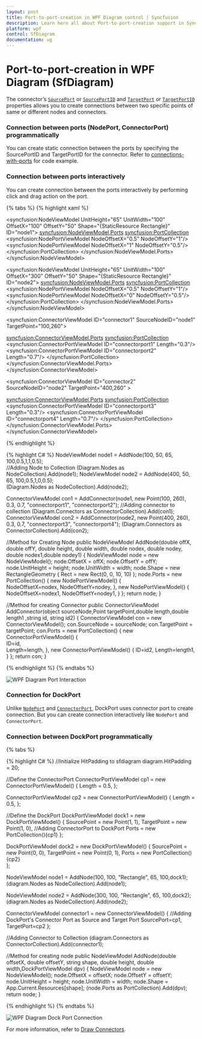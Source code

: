 ```yaml
---
layout: post
title: Port-to-port-creation in WPF Diagram control | Syncfusion
description: Learn here all about Port-to-port-creation support in Syncfusion WPF Diagram (SfDiagram) control and more.
platform: wpf
control: SfDiagram
documentation: ug
---
```


# Port-to-port-creation in WPF Diagram (SfDiagram)

The connector’s [`SourcePort`](https://help.syncfusion.com/cr/wpf/Syncfusion.UI.Xaml.Diagram.ConnectorViewModel.html#Syncfusion_UI_Xaml_Diagram_ConnectorViewModel_SourcePort) or [`SourcePortID`](https://help.syncfusion.com/cr/wpf/Syncfusion.UI.Xaml.Diagram.ConnectorViewModel.html#Syncfusion_UI_Xaml_Diagram_ConnectorViewModel_SourcePortID) and [`TargetPort`](https://help.syncfusion.com/cr/wpf/Syncfusion.UI.Xaml.Diagram.ConnectorViewModel.html#Syncfusion_UI_Xaml_Diagram_ConnectorViewModel_TargetPort) or [`TargetPortID`](https://help.syncfusion.com/cr/wpf/Syncfusion.UI.Xaml.Diagram.ConnectorViewModel.html#Syncfusion_UI_Xaml_Diagram_ConnectorViewModel_TargetPortID) properties allows you to create connections between two specific points of same or different nodes and connectors.

### Connection between ports (NodePort, ConnectorPort) programmatically

You can create static connection between the ports by specifying the SourcePortID and TargetPortID for the connector. Refer to [connections-with-ports](https://help.syncfusion.com/wpf/diagram/connector/defineconnector#connections-with-ports) for code example.

### Connection between ports interactively

You can create connection between the ports interactively by performing click and drag action on the port.

{% tabs %}
{% highlight xaml %}

<!--Initialize the Node-->
<syncfusion:NodeViewModel UnitHeight="65" UnitWidth="100" 
                          OffsetX="100" OffsetY="50" 
                          Shape="{StaticResource Rectangle}" 
                          ID="node1">
  <syncfusion:NodeViewModel.Ports>
    <syncfusion:PortCollection>
      <syncfusion:NodePortViewModel NodeOffsetX="0.5" NodeOffsetY="1"/>
      <syncfusion:NodePortViewModel NodeOffsetX="1" NodeOffsetY="0.5"/>
    </syncfusion:PortCollection>
  </syncfusion:NodeViewModel.Ports>
</syncfusion:NodeViewModel>

<!--Initialize the Node-->
<syncfusion:NodeViewModel UnitHeight="65" UnitWidth="100" 
                          OffsetX="300" OffsetY="50" 
                          Shape="{StaticResource Rectangle}" 
                          ID="node2">
  <syncfusion:NodeViewModel.Ports>
    <syncfusion:PortCollection>
      <syncfusion:NodePortViewModel NodeOffsetX="0.5" NodeOffsetY="1"/>
      <syncfusion:NodePortViewModel NodeOffsetX="0" NodeOffsetY="0.5"/>
    </syncfusion:PortCollection>
  </syncfusion:NodeViewModel.Ports>
</syncfusion:NodeViewModel>
 
<!--Initialize the Connector-->
<syncfusion:ConnectorViewModel ID="connector1" 
                               SourceNodeID="node1" 
                               TargetPoint="100,260">
  <!--Initialize the Port-->
  <syncfusion:ConnectorViewModel.Ports>
    <syncfusion:PortCollection>
      <syncfusion:ConnectorPortViewModel ID="connectorport1" Length="0.3"/>
      <syncfusion:ConnectorPortViewModel ID="connectorport2" Length="0.7"/>
    </syncfusion:PortCollection>
  </syncfusion:ConnectorViewModel.Ports>
</syncfusion:ConnectorViewModel>

<syncfusion:ConnectorViewModel ID="connector2" SourceNodeID="node2" TargetPoint="400,260" >
  <!--Initialize the Port-->
  <syncfusion:ConnectorViewModel.Ports>
    <syncfusion:PortCollection>
      <syncfusion:ConnectorPortViewModel ID="connectorport3" Length="0.3"/>
      <syncfusion:ConnectorPortViewModel ID="connectorport4" Length="0.7"/>
    </syncfusion:PortCollection>
  </syncfusion:ConnectorViewModel.Ports>
</syncfusion:ConnectorViewModel>

{% endhighlight %}

{% highlight C# %}
NodeViewModel node1 = AddNode(100, 50, 65, 100,0.5,1,1,0.5);                       
//Adding Node to Collection
(Diagram.Nodes as NodeCollection).Add(node1);
NodeViewModel node2 = AddNode(400, 50, 65, 100,0.5,1,0,0.5);            
(Diagram.Nodes as NodeCollection).Add(node2);

ConnectorViewModel con1 = AddConnector(node1, new Point(100, 260), 0.3, 0.7, "connectorport1", "connectorport2");
//Adding connector to collection
(Diagram.Connectors as ConnectorCollection).Add(con1);
ConnectorViewModel con2 = AddConnector(node2, new Point(400, 260), 0.3, 0.7, "connectorport3", "connectorport4");
(Diagram.Connectors as ConnectorCollection).Add(con2);
    
//Method for Creating Node
public NodeViewModel AddNode(double offX, double offY, double height, double width, double nodex, double nodey, double nodex1,double nodey1)
{
  NodeViewModel node = new NodeViewModel();
  node.OffsetX = offX;
  node.OffsetY = offY;
  node.UnitHeight = height;
  node.UnitWidth = width;
  node.Shape = new RectangleGeometry { Rect = new Rect(0, 0, 10, 10) };
  node.Ports = new PortCollection()
  {
    new NodePortViewModel()
    {                 
      NodeOffsetX=nodex,
      NodeOffsetY=nodey,
    },
    new NodePortViewModel()
    {                 
      NodeOffsetX=nodex1,
      NodeOffsetY=nodey1,
    }
  };
  return node;
}

//Method for creating Connector
public ConnectorViewModel AddConnector(object sourceNode,Point targetPoint,double length,double length1 ,string id, string id2)
{
  ConnectorViewModel con = new ConnectorViewModel();
  con.SourceNode = sourceNode;
  con.TargetPoint = targetPoint;
  con.Ports = new PortCollection()
  {
    new ConnectorPortViewModel()
    {  
      ID=id,            
      Length=length,
    },
    new ConnectorPortViewModel()
    {
      ID=id2,
      Length=length1,
    }
  };
  return con;
}

{% endhighlight %}
{% endtabs %}

![WPF Diagram Port Interaction](Port_images/wpf-diagram-port-interaction.gif)

### Connection for DockPort

Unlike [`NodePort`](https://help.syncfusion.com/cr/wpf/Syncfusion.UI.Xaml.Diagram.NodePort.html) and [`ConnectorPort`](https://help.syncfusion.com/cr/wpf/Syncfusion.UI.Xaml.Diagram.ConnectorPort.html), DockPort uses connector port to create connection. But you can create connection interactively like `NodePort` and `ConnectorPort`. 

### Connection between DockPort programmatically

{% tabs %}

{% highlight C# %}
//Initialize HitPadding to sfdiagram
diagram.HitPadding = 20;

//Define the ConnectorPort
ConnectorPortViewModel cp1 = new ConnectorPortViewModel()
{
  Length = 0.5,
};

ConnectorPortViewModel cp2 = new ConnectorPortViewModel()
{
  Length = 0.5,
};

//Define the DockPort
DockPortViewModel dock1 = new DockPortViewModel()
{
  SourcePoint = new Point(1, 1),
  TargetPoint = new Point(1, 0),
  //Adding ConnectorPort to DockPort
  Ports = new PortCollection(){cp1} 
};

DockPortViewModel dock2 = new DockPortViewModel()
{
  SourcePoint = new Point(0, 0),
  TargetPoint = new Point(0, 1),
  Ports = new PortCollection(){cp2}  
};

NodeViewModel node1 = AddNode(100, 100, "Rectangle", 65, 100,dock1);
(diagram.Nodes as NodeCollection).Add(node1);

NodeViewModel node2 = AddNode(300, 100, "Rectangle", 65, 100,dock2);
(diagram.Nodes as NodeCollection).Add(node2);

ConnectorViewModel connector1 = new ConnectorViewModel()
{
  //Adding DockPort's Connector Port as Source and Target Port
  SourcePort=cp1,
  TargetPort=cp2
};

//Adding Connector to Collection
(diagram.Connectors as ConnectorCollection).Add(connector1); 

//Method for creating node
public NodeViewModel AddNode(double offsetX, double offsetY, string shape, double height, double width,DockPortViewModel dpv)
{
  NodeViewModel node = new NodeViewModel();
  node.OffsetX = offsetX;
  node.OffsetY = offsetY;
  node.UnitHeight = height;
  node.UnitWidth = width;
  node.Shape = App.Current.Resources[shape];
  (node.Ports as PortCollection).Add(dpv);
  return node;
}

{% endhighlight %}
{% endtabs %}

![WPF Diagram Dock Port Connection](Port_images/wpf-diagram-dock-port-connection.png)

For more information, refer to [Draw Connectors](https://help.syncfusion.com/wpf/sfdiagram/tools#connectors).
